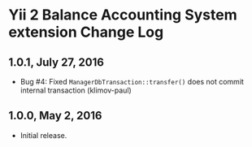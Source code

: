 Yii 2 Balance Accounting System extension Change Log
====================================================

1.0.1, July 27, 2016
--------------------

- Bug #4: Fixed `ManagerDbTransaction::transfer()` does not commit internal transaction (klimov-paul)


1.0.0, May 2, 2016
------------------

- Initial release.
